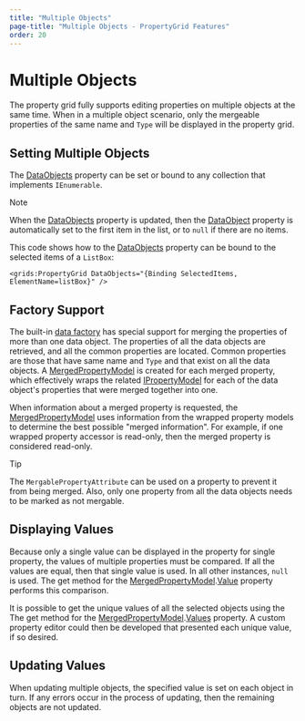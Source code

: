 ```yaml
---
title: "Multiple Objects"
page-title: "Multiple Objects - PropertyGrid Features"
order: 20
---
```

# Multiple Objects

The property grid fully supports editing properties on multiple objects at the same time.  When in a multiple object scenario, only the mergeable properties of the same name and `Type` will be displayed in the property grid.

## Setting Multiple Objects

The [DataObjects](xref:ActiproSoftware.Windows.Controls.Grids.PropertyGrid.DataObjects) property can be set or bound to any collection that implements `IEnumerable`.

> [!NOTE]
> When the [DataObjects](xref:ActiproSoftware.Windows.Controls.Grids.PropertyGrid.DataObjects) property is updated, then the [DataObject](xref:ActiproSoftware.Windows.Controls.Grids.PropertyGrid.DataObject) property is automatically set to the first item in the list, or to `null` if there are no items.

This code shows how to the [DataObjects](xref:ActiproSoftware.Windows.Controls.Grids.PropertyGrid.DataObjects) property can be bound to the selected items of a `ListBox`:

```xaml
<grids:PropertyGrid DataObjects="{Binding SelectedItems, ElementName=listBox}" />
```

## Factory Support

The built-in [data factory](data-models.md) has special support for merging the properties of more than one data object.  The properties of all the data objects are retrieved, and all the common properties are located.  Common properties are those that have same name and `Type` and that exist on all the data objects.  A [MergedPropertyModel](xref:ActiproSoftware.Windows.Controls.Grids.PropertyData.MergedPropertyModel) is created for each merged property, which effectively wraps the related [IPropertyModel](xref:ActiproSoftware.Windows.Controls.Grids.PropertyData.IPropertyModel) for each of the data object's properties that were merged together into one.

When information about a merged property is requested, the [MergedPropertyModel](xref:ActiproSoftware.Windows.Controls.Grids.PropertyData.MergedPropertyModel) uses information from the wrapped property models to determine the best possible "merged information".  For example, if one wrapped property accessor is read-only, then the merged property is considered read-only.

> [!TIP]
> The `MergablePropertyAttribute` can be used on a property to prevent it from being merged.  Also, only one property from all the data objects needs to be marked as not mergable.

## Displaying Values

Because only a single value can be displayed in the property for single property, the values of multiple properties must be compared.  If all the values are equal, then that single value is used.  In all other instances, `null` is used.  The get method for the [MergedPropertyModel](xref:ActiproSoftware.Windows.Controls.Grids.PropertyData.MergedPropertyModel).[Value](xref:ActiproSoftware.Windows.Controls.Grids.PropertyData.CachedPropertyModelBase.Value) property performs this comparison.

It is possible to get the unique values of all the selected objects using the The get method for the [MergedPropertyModel](xref:ActiproSoftware.Windows.Controls.Grids.PropertyData.MergedPropertyModel).[Values](xref:ActiproSoftware.Windows.Controls.Grids.PropertyData.CachedPropertyModelBase.Values) property.  A custom property editor could then be developed that presented each unique value, if so desired.

## Updating Values

When updating multiple objects, the specified value is set on each object in turn.  If any errors occur in the process of updating, then the remaining objects are not updated.
